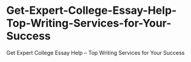 # Get-Expert-College-Essay-Help-Top-Writing-Services-for-Your-Success
Get Expert College Essay Help – Top Writing Services for Your Success

